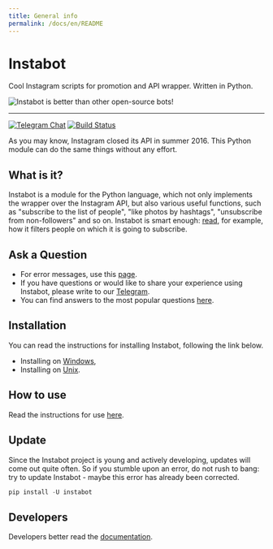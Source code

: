 ```yaml
---
title: General info
permalink: /docs/en/README
---
```


# Instabot

Cool Instagram scripts for promotion and API wrapper. Written in Python.

![Instabot is better than other open-source bots!](/docs/img/tag%20instabot.png "Instabot is better than other open-source bots!")

___
[![Telegram Chat](https://img.shields.io/badge/chat%20on-Telegram-blue.svg)](https://t.me/joinchat/AAAAAEHxHAtKhKo4X4r7xg)
[![Build Status](https://travis-ci.org/instagrambot/instabot.svg?branch=master)](https://travis-ci.org/instagrambot/instabot)

As you may know, Instagram closed its API in summer 2016. This Python module can do the same things without any effort.

## What is it?

Instabot is a module for the Python language, which not only implements the wrapper over the Instagram API, but also various useful functions, such as "subscribe to the list of people", "like photos by hashtags", "unsubscribe from non-followers" and so on. Instabot is smart enough: [read](/docs/en/Filtration.md), for example, how it filters people on which it is going to subscribe.

## Ask a Question

* For error messages, use this [page](https://github.com/instagrambot/instabot/issues).
* If you have questions or would like to share your experience using Instabot, please write to our [Telegram](https://t.me/instabotproject).
* You can find answers to the most popular questions [here](/docs/en/FAQ.md).

## Installation

You can read the instructions for installing Instabot, following the link below.
* Installing on [Windows](/docs/en/Installation_on_Windows.md),
* Installing on [Unix](/docs/en/Installation_on_Unix.md).

## How to use

Read the instructions for use [here](/docs/en/How_to_use.md).

## Update

Since the Instabot project is young and actively developing, updates will come out quite often. So if you stumble upon an error, do not rush to bang: try to update Instabot - maybe this error has already been corrected.

``` python
pip install -U instabot
```

## Developers

Developers better read the [documentation](/docs/en/For_developers.md).
